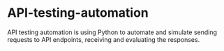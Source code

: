 # API-testing-automation
API testing automation is using Python to automate and simulate sending requests to API endpoints, receiving and evaluating the responses.
